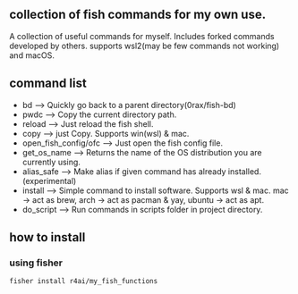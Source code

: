 ## collection of fish commands for my own use.
A collection of useful commands for myself.
Includes forked commands developed by others.
supports wsl2(may be few commands not working) and macOS.

## command list
- bd  -->  Quickly go back to a parent directory(0rax/fish-bd)
- pwdc  -->  Copy the current directory path.
- reload  -->  Just reload the fish shell.
- copy --> just Copy. Supports win(wsl) & mac.
- open_fish_config/ofc --> Just open the fish config file.
- get_os_name --> Returns the name of the OS distribution you are currently using.
- alias_safe --> Make alias if given command has already installed. (experimental)
- install --> Simple command to install software. Supports wsl & mac. mac -> act as brew, arch -> act as pacman & yay, ubuntu -> act as apt.
- do_script --> Run commands in scripts folder in project directory.

## how to install
### using fisher
```shell
fisher install r4ai/my_fish_functions
```
